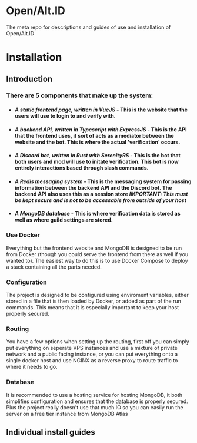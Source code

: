 # Open/Alt.ID
The meta repo for descriptions and guides of use and installation of Open/Alt.ID

# Installation
## Introduction
### There are 5 components that make up the system:
- #### _A static frontend page, written in VueJS_ - This is the website that the users will use to login to and verify with.
- #### _A backend API, written in Typescript with ExpressJS_ - This is the API that the frontend uses, it sort of acts as a mediator between the website and the bot. This is where the actual 'verification' occurs.
- #### _A Discord bot, written in Rust with SerenityRS_ - This is the bot that both users and mod will use to initate verification. This bot is now entirely interactions based through slash commands.
- #### _A Redis messaging system_ - This is the messaging system for passing information between the backend API and the Discord bot. The backend API also uses this as a session store ***IMPORTANT: This must be kept secure and is not to be accessable from outside of your host***
- #### _A MongoDB database_ - This is where verification data is stored as well as where guild settings are stored.

### Use Docker
Everything but the frontend website and MongoDB is designed to be run from Docker (though you could serve the frontend from there as well if you wanted to). The easiest way to do this is to use Docker Compose to deploy a stack containing all the parts needed. 

### Configuration
The project is designed to be configured using enviroment variables, either stored in a file that is then loaded by Docker, or added as part of the run commands. This means that it is especially important to keep your host properly secured.

### Routing
You have a few options when setting up the routing, first off you can simply put everything on seperate VPS instances and use a mixture of private network and a public facing instance, or you can put everything onto a single docker host and use NGINX as a reverse proxy to route traffic to where it needs to go.

### Database
It is recommended to use a hosting service for hosting MongoDB, it both simplifies configuration and ensures that the database is properly secured. Plus the project really doesn't use that much IO so you can easily run the server on a free tier instance from MongoDB Atlas

## Individual install guides
